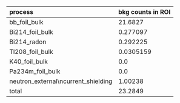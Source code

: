 | **process**                           | **bkg counts in ROI** |
|:--------------------------------------|:----------------------|
| bb\_foil\_bulk                        | 21.6827               |
| Bi214\_foil\_bulk                     | 0.277097              |
| Bi214\_radon                          | 0.292225              |
| Tl208\_foil\_bulk                     | 0.0305159             |
| K40\_foil\_bulk                       | 0.0                   |
| Pa234m\_foil\_bulk                    | 0.0                   |
| neutron\_external\ncurrent\_shielding | 1.00238               |
| total                                 | 23.2849               |
